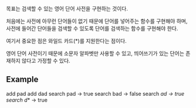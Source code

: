 목표는 검색할 수 있는 영어 단어 사전을 구현하는 것이다. 

처음에는 사전에 아무런 단어들이 없기 때문에 단어를 넣어주는 함수를 구현해야 하며, 사전에 들어간 단어들을 검색할 수 있도록 단어를 검색하는 함수를 구현해야 한다.

여기서 중요한 점은 와일드 카드(*)를 지원한다는 점이다.

영어 단어 사전이기 때문에 소문자 알파벳만 사용할 수 있고, 띄어쓰기가 있는 단어는 존재하지 않다고 가정할 수 있다.

## Example
add pad
add dad
search pad -> true
search bad -> false
search *ad -> true
search d** -> true
